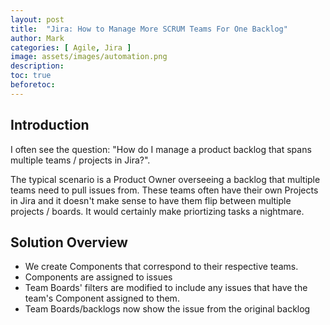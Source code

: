 ```yaml
---
layout: post
title:  "Jira: How to Manage More SCRUM Teams For One Backlog"
author: Mark
categories: [ Agile, Jira ]
image: assets/images/automation.png
description: 
toc: true
beforetoc: 
---
```

## Introduction
I often see the question: "How do I manage a product backlog that spans multiple teams / projects in Jira?".  

The typical scenario is a Product Owner overseeing a backlog that multiple teams need to pull issues from. These teams often have their own Projects in Jira and it doesn't make sense to have them flip between multiple projects / boards. It would certainly make priortizing tasks a nightmare.

## Solution Overview

- We create Components that correspond to their respective teams. 
- Components are assigned to issues
- Team Boards' filters are modified to include any issues that have the team's Component assigned to them.
- Team Boards/backlogs now show the issue from the original backlog


<!--stackedit_data:
eyJoaXN0b3J5IjpbLTE0NTE3MDgyODYsLTE4OTU5MzA5NjJdfQ
==
-->